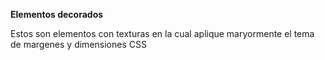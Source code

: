 **Elementos decorados**

Estos son elementos con texturas en la cual
aplique maryormente el tema de margenes y 
dimensiones CSS
